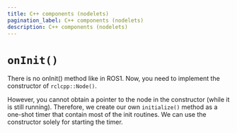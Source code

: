 ```yaml
---
title: C++ components (nodelets)
pagination_label: C++ components (nodelets)
description: C++ components (nodelets)
---
```


# `onInit()`

There is no onInit() method like in ROS1.
Now, you need to implement the constructor of `rclcpp::Node()`.

However, you cannot obtain a pointer to the node in the constructor (while it is still running).
Therefore, we create our own `initialize()` method as a one-shot timer that contain most of the init routines.
We can use the constructor solely for starting the timer.
